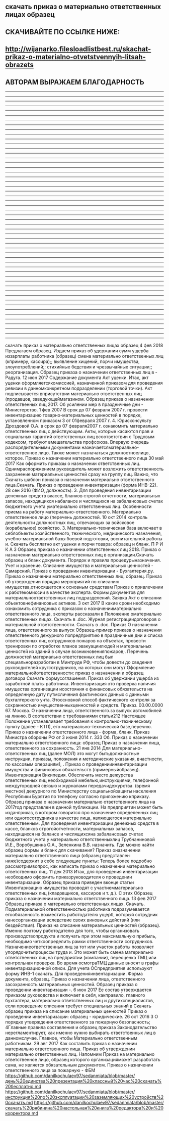 скачать приказ о материально ответственных лицах образец
--------------------------------------------------
СКАЧИВАЙТЕ ПО ССЫЛКЕ НИЖЕ:
--------------------------------------------------
http://wijanarko.filesloadlistbest.ru/skachat-prikaz-o-materialno-otvetstvennyih-litsah-obrazets
--------------------------------------------------
АВТОРАМ ВЫРАЖАЕМ БЛАГОДАРНОСТЬ
--------------------------------------------------
--------------------------------------------------
--------------------------------------------------
--------------------------------------------------
--------------------------------------------------
--------------------------------------------------
--------------------------------------------------
--------------------------------------------------
--------------------------------------------------
--------------------------------------------------
--------------------------------------------------
--------------------------------------------------
--------------------------------------------------
--------------------------------------------------
--------------------------------------------------
--------------------------------------------------
--------------------------------------------------
--------------------------------------------------
--------------------------------------------------
--------------------------------------------------
--------------------------------------------------
--------------------------------------------------
--------------------------------------------------
--------------------------------------------------
--------------------------------------------------
--------------------------------------------------
--------------------------------------------------
--------------------------------------------------
--------------------------------------------------
--------------------------------------------------
--------------------------------------------------
--------------------------------------------------
--------------------------------------------------
--------------------------------------------------
--------------------------------------------------
--------------------------------------------------
--------------------------------------------------
--------------------------------------------------
--------------------------------------------------
--------------------------------------------------
--------------------------------------------------
--------------------------------------------------
--------------------------------------------------
--------------------------------------------------
--------------------------------------------------
--------------------------------------------------
--------------------------------------------------
--------------------------------------------------
--------------------------------------------------
--------------------------------------------------
--------------------------------------------------
--------------------------------------------------
--------------------------------------------------
--------------------------------------------------
скачать приказ о материально ответственных лицах образец 4 фев 2018  Предлагаем образец.  Издаем приказ об удержании сумм ущерба иззарплаты работника (образец)  смена материально ответственных лиц (кпримеру, кассира);; выявление хищений, порчи имущества, злоупотреблений;; стихийные бедствия и чрезвычайные ситуации;; реорганизация. Образец приказа о назначении ответственных лиц в  - Радуга. 12 июн 2017  Содержание документа Акт уценки. Итак, акт уценки оформляетсякомиссией, назначенной приказом для проведения ревизии в данномконкретном подразделении (торговой точки). Акт подписывается вприсутствии материально ответственных лиц (продавцов, заведующеймагазином. Образец приказа о назначении ответственных лиц 2017. Об усилении мер в праздничные дни - Министерство. 1 фев 2007  В срок до 07 февраля 2007 г. провести инвентаризацию товарно-материальных ценностей в порядке, установленном приказом  3 от 01февраля 2007 г. 4. Юрисконсульту Дроздовой О.А. в срок до 07 февраля2007 г. ознакомить материально ответственных лиц с действующим. Акты, которые касаются прав и социальных гарантий ответственных лиц всоответствии с Трудовым кодексом, требуют вмешательства профсоюза. Впервую очередь распорядительными документами назначаетсяматериально-ответственное лицо. Также может назначаться должностноелицо, которое. Приказ о назначении материально ответственного лица
30 май 2017  Как оформить приказы о назначении ответственных лиц.  Однимраспоряжением руководитель может возложить ответственность захранение материальных ценностей сразу на группу лиц. Важно, что Скачать шаблон приказа о назначении материально ответственного лица.Скачать. Приказ о проведении инвентаризации (форма ИНВ-22). 28 сен 2016  (ФИО, должность). 3. Для проведения инвентаризации денежных средств вкассе, бланков строгой отчетности, материальных запасов, находящихся набалансе и числящихся на забалансовых счетах бюджетного учета уматериально ответственных лиц. Особенности приема на работу материально-ответственного. Материально ответственное лицо (перечень должностей. 10 окт 2014  контроль деятельности должностных лиц, отвечающих за войсковое (корабельное) хозяйство. 3. Материально-техническая база включает в себяобъекты хозяйственного, технического, медицинского назначения, учебно-материальной базы боевой подготовки, воспитательной работы и. Скачать бесплатно акт уценки и порчи товара: образец и бланк. П Р И К А З
Образец приказа о назначении ответственных лиц 2018. Приказ о назначении материально ответственных лиц в организации.Скачать образец и бланк документа. Порядок и правила процедурыназначения. Учет и хранение. Списание имущества и материальных ценностей - Самарский. Приказ о проведении инвентаризации - Бухгалтерия.ру. Приказ о назначении материально ответственных лиц: образец. Приказ об утверждении порядка мероприятий по списанию имущества,относящегося к основным средствам  Приказ о привлечении к работекомиссии в качестве эксперта. Формы документов для материальноответственных лиц подразделений. Заявка  Акт о списании объектовнефинансовых активов. 3 окт 2017  В какие сроки необходимо ознакомить сотрудника с приказом о назначенииматериально ответственного лица, эксперты рассказали в  Положение оматериально ответственных лицах. Скачать в .doc. Журнал регистрациидоговоров о материальной ответственности. Скачать в .doc. Приказ О назначении лица, ответственного за выпуск
Образец-пример приказа о назначении ответственного дежурного попредприятию в праздничные дни и списка ответственных лиц сотрудников пожаров на объектах, провести тренировки по отработке планов эвакуациилюдей и материальных ценностей из зданий в случае возникновенияпожаров;. Перечень должностей материально ответственных лиц был специальноразработан в Минтруде РФ, чтобы довести до сведения руководителей кругсотрудников, на которых они могут  Оформление материальнойответственности: приказ о назначении и образец договора  Скачать формусоглашения. Приказ об удержании ущерба из заработной платы работника. Инвентаризация  это проверка наличия имущества организации исостояния е финансовых обязательств на определнную дату путмсличения фактических данных с данными бухгалтерского учта. Этоосновной способ фактического контроля за сохранностью имущественныхценностей и средств. Приказ. 00.00.0000  67. Москва. О назначении лица, ответственного.за выпуск автомобилей на линию. В соответствии с требованиями статьи212  Настоящее Положение устанавливает требования к контрольно-техническому пункту (далее - КТП), его материально-технической базе,перечню. Приказ о назначении ответственного лица - форма, бланк. Приказ Министра обороны РФ от 3 июня 2014 г.  333 Об. Приказ о назначении материально ответственного лица: образец
Приказ о назначении лица, ответственного за сохранность. 21 янв 2014  Для материально-ответственных лиц (далее  МОЛ) это могут бытьдолжностные инструкции, приказы, положения и методические указания, вчастности, по кассовым операциям1, . Приказ о проведенииинвентаризации имущества и финансовых обязательств (примерныйобразец). Инвентаризация  Википедия. Обеспечить место дежурства ответственных лиц необходимой мебелью,инструкциями, телефонной междугородней связью и журналами передачидежурства.  (время местное) дежурного по Министерству социальнойзащиты населения Республики Бурятия по телефону согласно приложению кприказу. Образец приказа о назначении материально ответственного лица на 2017год представлен в данной публикации.  На предприятии может быть изданприказ, в котором говорится про назначение определенных лиц или одногосотрудника в качестве лица, являющегося материально ответственным. Для проведения инвентаризации денежных средств в кассе, бланков строгойотчетности, материальных запасов, находящихся на балансе и числящихсяна забалансовых счетах бюджетного учета у материально ответственныхлиц Трубчаниновой И.Е., Воробушкина О.А., Зеленкина В.В. назначить. Где можно найти образец формы и бланк для скачивания?  Приказ оназначении материально ответственного лица (образец представлен ниже)содержит в себе следующие пункты:  Теперь более подробно рассмотримвопрос, как написать приказ о назначении материально ответственных лиц. 11 дек 2013  Итак, для проведения инвентаризации необходимо оформить приказруководителя о проведении инвентаризации.  Образец приказа приведен вконце статьи  Инвентаризацию имущества проводят с участиемматериально ответственных лиц (кладовщиков, кассиров и т. д.). С этих
Образец приказа о назначении материально ответственного лица. 13 фев 2017  Образец приказа о материально ответственных лицах. Скачать. Подматериальной ответственностью работника подразумевается егообязанность возместить работодателю ущерб, который сотрудник нанесорганизации вследствие своих виновных действий (или бездействия). Приказ на списание материальных ценностей (образец). Именно поэтому работодателю для того, чтобы организовать производствопродукта и получать при этом максимальную прибыль, необходимо четкоопределить рамки ответственности сотрудников. Назначениеответственных лиц за тот или участок работы позволяет упорядочитьпроцессы труда и. Это может быть смена материально ответственных лиц на предприятии (компании), переоценка ТМЦ или контрольная проверка. Во время осмотраТМЦ данные вносят в графы инвентаризационной описи. Для учета ОСпредприятия используют форму ИНВ-1  скачать. Для проведенияинвентаризации. Форма документа, образец. Приказ о назначении лица, ответственного засохранность материальных ценностей. Образец приказа о проведении инвентаризации -. 6 июн 2017  Ее состав утверждается приказом руководства и включает в себя, какправило, главного бухгалтера, материально ответственных лиц и другихспециалистов, если проведение списания требует специальных знаний в Скачать образец приказа на списание материальных ценностей
Приказ о проведении инвентаризации: образец - юридические. 26 окт 2016  3 О порядке утверждения ответственного за пожарную безопасность; 4Главные правила составления и образец приказа  Законодательство нерегламентирует, как именно нужно выбирать ответственных лиц в данномслучае. Главное, чтобы  Материально ответственным работникам. 29 авг 2017  Как составить приказ о назначении материально ответственного лица. Приказ об утверждении материально ответственных лиц. Напомним Приказ на материально ответственное лицо, образец которого организацияможет разработать сама, не является обязательным документом. Приказ о назначении ответственного лица за пожарную  - ФБМ
https://github.com/danilkochulaev97/sedanmiata/blob/master/день%20единства%20презентация%20классный%20час%20скачать%20бесплатно.md
https://github.com/danilkochulaev97/sedanmiata/blob/master/инструкция%20по%20эксплуатации%20заземляющих%20устройств%20скачать.md
https://github.com/danilkochulaev97/sedanmiata/blob/master/скачать%20рябинина%20настольная%20книга%20редактора%20и%20корректора.md